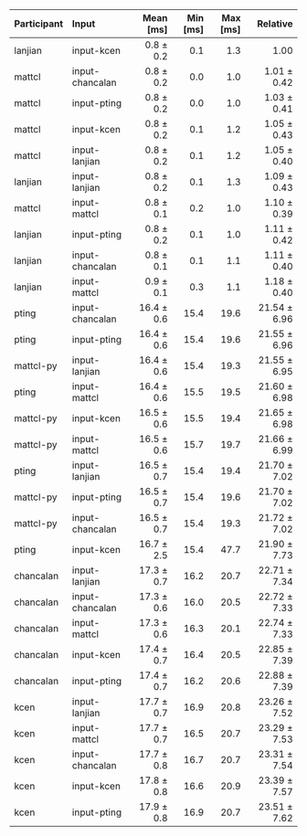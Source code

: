 | Participant | Input | Mean [ms] | Min [ms] | Max [ms] | Relative |
|:---|:---|---:|---:|---:|---:|
| lanjian | input-kcen | 0.8 ± 0.2 | 0.1 | 1.3 | 1.00 |
| mattcl | input-chancalan | 0.8 ± 0.2 | 0.0 | 1.0 | 1.01 ± 0.42 |
| mattcl | input-pting | 0.8 ± 0.2 | 0.0 | 1.0 | 1.03 ± 0.41 |
| mattcl | input-kcen | 0.8 ± 0.2 | 0.1 | 1.2 | 1.05 ± 0.43 |
| mattcl | input-lanjian | 0.8 ± 0.2 | 0.1 | 1.2 | 1.05 ± 0.40 |
| lanjian | input-lanjian | 0.8 ± 0.2 | 0.1 | 1.3 | 1.09 ± 0.43 |
| mattcl | input-mattcl | 0.8 ± 0.1 | 0.2 | 1.0 | 1.10 ± 0.39 |
| lanjian | input-pting | 0.8 ± 0.2 | 0.1 | 1.0 | 1.11 ± 0.42 |
| lanjian | input-chancalan | 0.8 ± 0.1 | 0.1 | 1.1 | 1.11 ± 0.40 |
| lanjian | input-mattcl | 0.9 ± 0.1 | 0.3 | 1.1 | 1.18 ± 0.40 |
| pting | input-chancalan | 16.4 ± 0.6 | 15.4 | 19.6 | 21.54 ± 6.96 |
| pting | input-pting | 16.4 ± 0.6 | 15.4 | 19.6 | 21.55 ± 6.96 |
| mattcl-py | input-lanjian | 16.4 ± 0.6 | 15.4 | 19.3 | 21.55 ± 6.95 |
| pting | input-mattcl | 16.4 ± 0.6 | 15.5 | 19.5 | 21.60 ± 6.98 |
| mattcl-py | input-kcen | 16.5 ± 0.6 | 15.5 | 19.4 | 21.65 ± 6.98 |
| mattcl-py | input-mattcl | 16.5 ± 0.6 | 15.7 | 19.7 | 21.66 ± 6.99 |
| pting | input-lanjian | 16.5 ± 0.7 | 15.4 | 19.4 | 21.70 ± 7.02 |
| mattcl-py | input-pting | 16.5 ± 0.7 | 15.4 | 19.6 | 21.70 ± 7.02 |
| mattcl-py | input-chancalan | 16.5 ± 0.7 | 15.4 | 19.3 | 21.72 ± 7.02 |
| pting | input-kcen | 16.7 ± 2.5 | 15.4 | 47.7 | 21.90 ± 7.73 |
| chancalan | input-lanjian | 17.3 ± 0.7 | 16.2 | 20.7 | 22.71 ± 7.34 |
| chancalan | input-chancalan | 17.3 ± 0.6 | 16.0 | 20.5 | 22.72 ± 7.33 |
| chancalan | input-mattcl | 17.3 ± 0.6 | 16.3 | 20.1 | 22.74 ± 7.33 |
| chancalan | input-kcen | 17.4 ± 0.7 | 16.4 | 20.5 | 22.85 ± 7.39 |
| chancalan | input-pting | 17.4 ± 0.7 | 16.2 | 20.6 | 22.88 ± 7.39 |
| kcen | input-lanjian | 17.7 ± 0.7 | 16.9 | 20.8 | 23.26 ± 7.52 |
| kcen | input-mattcl | 17.7 ± 0.7 | 16.5 | 20.7 | 23.29 ± 7.53 |
| kcen | input-chancalan | 17.7 ± 0.8 | 16.7 | 20.7 | 23.31 ± 7.54 |
| kcen | input-kcen | 17.8 ± 0.8 | 16.6 | 20.9 | 23.39 ± 7.57 |
| kcen | input-pting | 17.9 ± 0.8 | 16.9 | 20.7 | 23.51 ± 7.62 |
